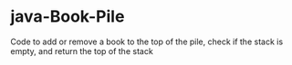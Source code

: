 # java-Book-Pile
Code to add or remove a book to the top of the pile, check if the stack is empty, and return the top of the stack 
